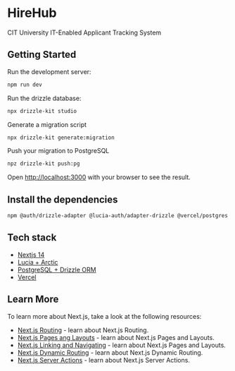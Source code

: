 # HireHub

CIT University IT-Enabled Applicant Tracking System

## Getting Started

Run the development server:

```bash
npm run dev
```

Run the drizzle database:

```bash
npx drizzle-kit studio
```

Generate a migration script

```bash
npx drizzle-kit generate:migration
```

Push your migration to PostgreSQL

```bash
npz drizzle-kit push:pg
```

Open [http://localhost:3000](http://localhost:3000) with your browser to see the result.

## Install the dependencies

```bash
npm @auth/drizzle-adapter @lucia-auth/adapter-drizzle @vercel/postgres arctic drizzle-orm lucia
```

## Tech stack

-   [Nextjs 14](https://nextjs.org/docs/)
-   [Lucia + Arctic](https://arctic.js.org/providers/microsoft-entra-id)
-   [PostgreSQL + Drizzle ORM](https://orm.drizzle.team/docs/get-started-postgresql#postgresjs)
-   [Vercel](https://vercel.com/)

## Learn More

To learn more about Next.js, take a look at the following resources:

-   [Next.js Routing](https://nextjs.org/docs/app/building-your-application/routing/defining-routes) - learn about Next.js Routing.
-   [Next.js Pages ang Layouts](https://nextjs.org/docs/app/building-your-application/routing/pages-and-layouts) - learn about Next.js Pages and Layouts.
-   [Next.js Linking and Navigating](https://nextjs.org/docs/app/building-your-application/routing/linking-and-navigating) - learn about Next.js Pages and Layouts.
-   [Next.js Dynamic Routing](https://nextjs.org/docs/app/building-your-application/dynamic-routes) - learn about Next.js Dynamic Routing.
-   [Next.js Server Actions](https://nextjs.org/docs/app/building-your-application/data-fetching/server-actions-and-mutations) - learn about Next.js Server Actions.
